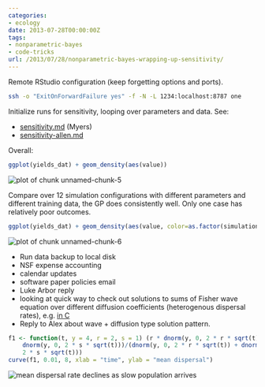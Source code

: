 ```yaml
---
categories:
- ecology
date: 2013-07-28T00:00:00Z
tags:
- nonparametric-bayes
- code-tricks
url: /2013/07/28/nonparametric-bayes-wrapping-up-sensitivity/
---
```


Remote RStudio configuration (keep forgetting options and ports).  

```bash
ssh -o "ExitOnForwardFailure yes" -f -N -L 1234:localhost:8787 one
```

Initialize runs for sensitivity, looping over parameters and data. See: 

- [sensitivity.md](https://github.com/cboettig/nonparametric-bayes/blob/fd3585230a01afa525f456d13f5f958df4606006/inst/examples/sensitivity.md) (Myers)
- [sensitivity-allen.md](https://github.com/cboettig/nonparametric-bayes/blob/fd3585230a01afa525f456d13f5f958df4606006/inst/examples/sensitivity-allen.md)


Overall: 

```r
ggplot(yields_dat) + geom_density(aes(value)) 
```

![plot of chunk unnamed-chunk-5](http://farm6.staticflickr.com/5455/9387766618_9772fca7e1_o.png) 



Compare over 12 simulation configurations with different parameters and different training data, the GP does consistently well.  Only one case has relatively poor outcomes.  

```r
ggplot(yields_dat) + geom_density(aes(value, color=as.factor(simulation), fill=as.factor(simulation)), alpha=.5)
```

![plot of chunk unnamed-chunk-6](http://farm4.staticflickr.com/3834/9385132341_ea3cffbb8d_o.png) 




- Run data backup to local disk
- NSF expense accounting
- calendar updates 
- software paper policies email
- Luke Arbor reply
- looking at quick way to check out solutions to sums of Fisher wave equation over different diffusion coefficients (heterogenous dispersal rates), e.g. [in C](http://www.os-scientific.org/physics/react/index.html#fisher_kolgomorov_doc)
- Reply to Alex about wave + diffusion type solution pattern.  



```r
f1 <- function(t, y = 4, r = 2, s = 1) (r * dnorm(y, 0, 2 * r * sqrt(t)) + s * 
    dnorm(y, 0, 2 * s * sqrt(t)))/(dnorm(y, 0, 2 * r * sqrt(t)) + dnorm(y, 0, 
    2 * s * sqrt(t)))
curve(f1, 0.01, 8, xlab = "time", ylab = "mean dispersal")
```

![mean dispersal rate declines as slow population arrives](http://farm4.staticflickr.com/3704/9387637650_939dd70f9c_o.png) 


